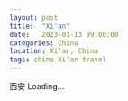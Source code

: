 ```yaml
---
layout: post
title:  "Xi'an"
date:   2023-01-13 09:00:00
categories: China
location: Xi'an, China
tags: china Xi'an travel
---
```


西安 Loading...


